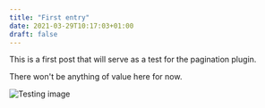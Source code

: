 ```yaml
---
title: "First entry"
date: 2021-03-29T10:17:03+01:00
draft: false
---
```



This is a first post that will serve as a test for the pagination plugin.

There won't be anything of value here for now.

![Testing image](/post/images/web-application-testing.png)
